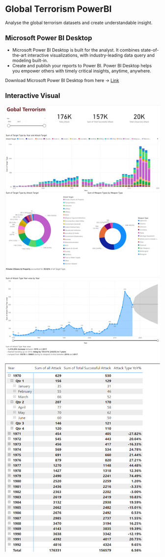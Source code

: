 # Global Terrorism PowerBI

Analyse the global terrorism datasets and create understandable insight.

## Microsoft Power BI Desktop

- Microsoft Power BI Desktop is built for the analyst. It combines state-of-the-art interactive visualizations, with industry-leading data query and modeling built-in. 
- Create and publish your reports to Power BI. Power BI Desktop helps you empower others with timely critical insights, anytime, anywhere.

Download Microsoft Power BI Desktop from here -> [Link](https://www.microsoft.com/en-us/download/details.aspx?id=58494)

## Interactive Visual

![Dashboard](/img/Dashboard.png)
![Weapon & Attack Analysis](/img/Weapon%20%26%20Attack%20Analysis.png)
![Attack Forecast](/img/Attack%20Forecast.png)
![Attack details Walkthrough](/img/Attack%20Details%20Walkthrough.png)
